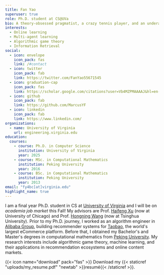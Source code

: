 ```yaml
---
title: Fan Yao
superuser: true
role: Ph.D. student at CS@UVa
bio: A theory-obsessed pragmatist, a crazy tennis player, and an underachieving daydreamer.
interests:
  - Online learning
  - Multi-agent learning
  - Algorithmic game theory
  - Information Retrieval
social:
  - icon: envelope
    icon_pack: fas
    link: /#contact
  - icon: twitter
    icon_pack: fab
    link: https://twitter.com/FanYao55671545
  - icon: graduation-cap
    icon_pack: fas
    link: https://scholar.google.com/citations?user=Vb4MZPMAAAAJ&hl=en-US
  - icon: github
    icon_pack: fab
    link: https://github.com/MarcusYF
  - icon: linkedin
    icon_pack: fab
    link: https://www.linkedin.com/
organizations:
  - name: University of Virginia
    url: engineering.virginia.edu
education:
  courses:
    - course: Ph.D. in Computer Science
      institution: University of Virginia
      year: 2025
    - course: MSc. in Computational Mathematics
      institution: Peking University
      year: 2016
    - course: BSc. in Computational Mathematics
      institution: Peking University
      year: 2013
email: "fy4bc[at]virginia.edu"
highlight_name: true
---
```

I am a final year Ph.D. student in CS at [University of Virginia](https://engineering.virginia.edu/) and I will be on *academia job market* this Fall! My advisors are Prof. [Haifeng Xu](https://www.haifeng-xu.com/) (now at University of Chicago) and Prof. [Hongning Wang](http://www.cs.virginia.edu/~hw5x/) (now at Tsinghua University). Prior to my Ph.D. journey, I worked as an algorithm engineer in [Alibaba Group](www.alibaba.com), building recommender systems for [Taobao](https://en.wikipedia.org/wiki/Taobao), the world's largest eCommerce platform. Before that, I obtained my Bachelor's and Master's degrees in computational mathematics from [Peking University](https://english.pku.edu.cn). My research interests include algorithmic game theory, machine learning, and their applications in recommendation ecosystems and online content markets.

{{< icon name="download" pack="fas" >}} Download my {{< staticref "uploads/my_resume.pdf" "newtab" >}}resumé{{< /staticref >}}.
